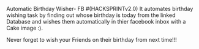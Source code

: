 Automatic Birthday Wisher- FB 
#(HACKSPRINTv2.0) 
It automates birthday wishing task by finding out whose birthday is today from the linked Database and wishes them automatically in thier facebook inbox with a Cake image :).

Never forget to wish your Friends on their birthday from next time!!!
